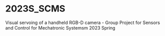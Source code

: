 # 2023S_SCMS
Visual servoing of a handheld RGB-D camera - Group Project for Sensors and Control for Mechatronic Systemsm 2023 Spring